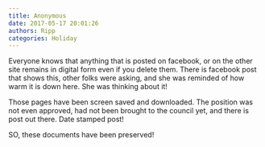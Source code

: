 ```yaml
---
title: Anonymous
date: 2017-05-17 20:01:26
authors: Ripp
categories: Holiday
---
```


 Everyone knows that anything that is posted on facebook, or on the other site remains in digital form even if you delete them. There is facebook post that shows this, other folks were asking, and she was reminded of how warm it is down here. She was thinking about it!

Those pages have been screen saved and downloaded. The position was not even approved, had not been brought to the council yet, and there is post out there. Date stamped post!

SO, these documents have been preserved!